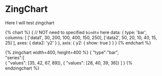 # ZingChart
Here I will test zingchart

{% chart %}
{
    // NOT need to specified `bindto` here
    data: {
        type: 'bar',
        columns: [
            ['data1', 30, 200, 100, 400, 150, 250],
            ['data2', 50, 20, 10, 40, 15, 25]
        ],
        axes: {
            data2: 'y2'
        }
    },
    axis: {
        y2: {
            show: true
        }
    }
}
{% endchart %}

{% zingchart width=400, height=400 %}
{
    "type":"bar",  
    "series":[  
        { "values": [35, 42, 67, 89]},
        { "values": [28, 40, 39, 36]}
    ]
}
{% endzingchart %}

